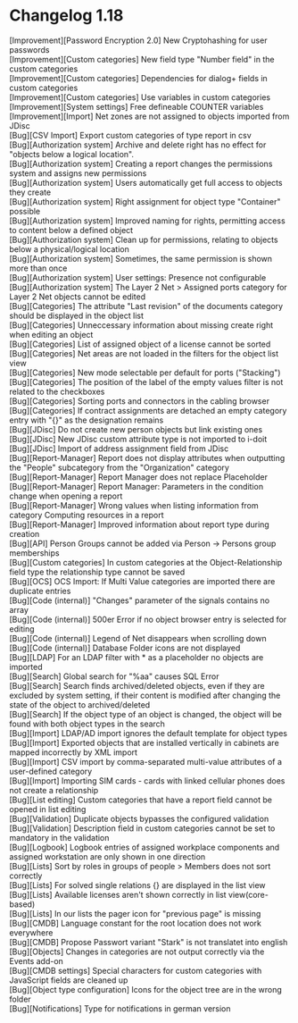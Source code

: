 # Changelog 1.18

[Improvement][Password Encryption 2.0] New Cryptohashing for user passwords<br>
[Improvement][Custom categories]       New field type "Number field" in the custom categories<br>
[Improvement][Custom categories]       Dependencies for dialog+ fields in custom categories<br>
[Improvement][Custom categories]       Use variables in custom categories<br>
[Improvement][System settings]         Free defineable COUNTER variables<br>
[Improvement][Import]                  Net zones are not assigned to objects imported from JDisc<br>
[Bug][CSV Import]                      Export custom categories of type report in csv<br>
[Bug][Authorization system]            Archive and delete right has no effect for "objects below a logical location".<br>
[Bug][Authorization system]            Creating a report changes the permissions system and assigns new permissions<br>
[Bug][Authorization system]            Users automatically get full access to objects they create<br>
[Bug][Authorization system]            Right assignment for object type "Container" possible<br>
[Bug][Authorization system]            Improved naming for rights, permitting access to content below a defined object<br>
[Bug][Authorization system]            Clean up for permissions, relating to objects below a physical/logical location<br>
[Bug][Authorization system]            Sometimes, the same permission is shown more than once<br>
[Bug][Authorization system]            User settings: Presence not configurable<br>
[Bug][Authorization system]            The Layer 2 Net > Assigned ports category for Layer 2 Net objects cannot be edited<br>
[Bug][Categories]                      The attribute "Last revision" of the documents category should be displayed in the object list<br>
[Bug][Categories]                      Unneccessary information about missing create right when editing an object<br>
[Bug][Categories]                      List of assigned object of a license cannot be sorted<br>
[Bug][Categories]                      Net areas are not loaded in the filters for the object list view<br>
[Bug][Categories]                      New mode selectable per default for ports ("Stacking")<br>
[Bug][Categories]                      The position of the label of the empty values filter is not related to the checkboxes<br>
[Bug][Categories]                      Sorting ports and connectors in the cabling browser<br>
[Bug][Categories]                      If contract assignments are detached an empty category entry with "{}" as the designation remains<br>
[Bug][JDisc]                           Do not create new person objects but link existing ones<br>
[Bug][JDisc]                           New JDisc custom attribute type is not imported to i-doit<br>
[Bug][JDisc]                           Import of address assignment field from JDisc<br>
[Bug][Report-Manager]                  Report does not display attributes when outputting the "People" subcategory from the "Organization" category<br>
[Bug][Report-Manager]                  Report Manager does not replace Placeholder<br>
[Bug][Report-Manager]                  Report Manager: Parameters in the condition change when opening a report<br>
[Bug][Report-Manager]                  Wrong values when listing information from category Computing resources in a report<br>
[Bug][Report-Manager]                  Improved information about report type during creation<br>
[Bug][API]                             Person Groups cannot be added via Person -> Persons group memberships<br>
[Bug][Custom categories]               In custom categories at the Object-Relationship field type the relationship type cannot be saved<br>
[Bug][OCS]                             OCS Import: If Multi Value categories are imported there are duplicate entries<br>
[Bug][Code (internal)]                 "Changes" parameter of the signals contains no array<br>
[Bug][Code (internal)]                 500er Error if no object browser entry is selected for editing<br>
[Bug][Code (internal)]                 Legend of Net disappears when scrolling down<br>
[Bug][Code (internal)]                 Database Folder icons are not displayed<br>
[Bug][LDAP]                            For an LDAP filter with * as a placeholder no objects are imported<br>
[Bug][Search]                          Global search for "%aa" causes SQL Error<br>
[Bug][Search]                          Search finds archived/deleted objects, even if they are excluded by system setting, if their content is modified after changing the state of the object to archived/deleted<br>
[Bug][Search]                          If the object type of an object is changed, the object will be found with both object types in the search<br>
[Bug][Import]                          LDAP/AD import ignores the default template for object types<br>
[Bug][Import]                          Exported objects that are installed vertically in cabinets are mapped incorrectly by XML import<br>
[Bug][Import]                          CSV import by comma-separated multi-value attributes of a user-defined category<br>
[Bug][Import]                          Importing SIM cards - cards with linked cellular phones does not create a relationship<br>
[Bug][List editing]                    Custom categories that have a report field cannot be opened in list editing<br>
[Bug][Validation]                      Duplicate objects bypasses the configured validation<br>
[Bug][Validation]                      Description field in custom categories cannot be set to mandatory in the validation<br>
[Bug][Logbook]                         Logbook entries of assigned workplace components and assigned workstation are only shown in one direction<br>
[Bug][Lists]                           Sort by roles in groups of people > Members does not sort correctly<br>
[Bug][Lists]                           For solved single relations {} are displayed in the list view<br>
[Bug][Lists]                           Available licenses aren't shown correctly in list view(core-based)<br>
[Bug][Lists]                           In our lists the pager icon for "previous page" is missing<br>
[Bug][CMDB]                            Language constant for the root location does not work everywhere<br>
[Bug][CMDB]                            Propose Passwort variant "Stark" is not translatet into english<br>
[Bug][Objects]                         Changes in categories are not output correctly via the Events add-on<br>
[Bug][CMDB settings]                   Special characters for custom categories with JavaScript fields are cleaned up<br>
[Bug][Object type configuration]       Icons for the object tree are in the wrong folder<br>
[Bug][Notifications]                   Type for notifications in german version<br>
